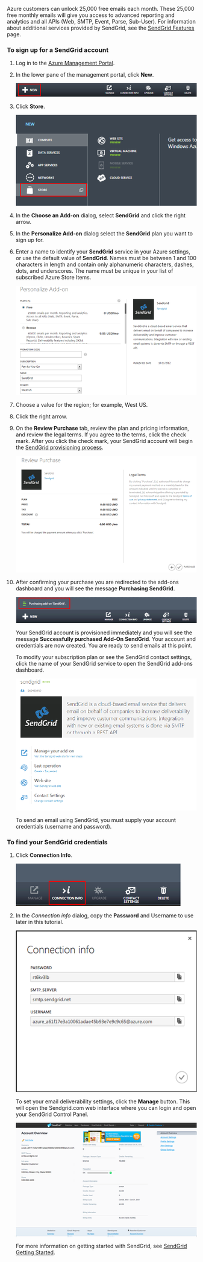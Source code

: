 Azure customers can unlock 25,000 free emails each month. These 25,000 free monthly emails will give you access to advanced reporting and analytics and all APIs (Web, SMTP, Event, Parse, Sub-User). For information about additional services provided by SendGrid, see the [SendGrid Features][] page.

### To sign up for a SendGrid account

1. Log in to the [Azure Management Portal][].

2. In the lower pane of the management portal, click **New**.

	![command-bar-new][command-bar-new]

3. Click **Store**.

	![sendgrid-store][sendgrid-store]

4. In the **Choose an Add-on** dialog, select **SendGrid** and click the right arrow.

5. In the **Personalize Add-on** dialog select the **SendGrid** plan you want to sign up for.

6. Enter a name to identify your **SendGrid** service in your Azure settings, or use the default value of **SendGrid**. Names must be between 1 and 100 characters in length and contain only alphanumeric characters, dashes, dots, and underscores. The name must be unique in your list of subscribed Azure Store Items.

	![store-screen-2][store-screen-2]

7. Choose a value for the region; for example, West US.

8. Click the right arrow.

9. On the **Review Purchase** tab, review the plan and pricing information, and review the legal terms. If you agree to the terms, click the check mark. After you click the check mark, your SendGrid account will begin the [SendGrid provisioning process].

	![store-screen-3][store-screen-3]

10. After confirming your purchase you are redirected to the add-ons dashboard and you will see the message **Purchasing SendGrid**.

	![sendgrid-purchasing-message][sendgrid-purchasing-message]

	Your SendGrid account is provisioned immediately and you will see the message **Successfully purchased Add-On SendGrid**. Your account and credentials are now created. You are ready to send emails at this point. 

	To modify your subscription plan or see the SendGrid contact settings, click the name of your SendGrid service to open the SendGrid add-ons dashboard. 

	![sendgrid-add-on-dashboard][sendgrid-add-on-dashboard]

	To send an email using SendGrid, you must supply your  account credentials (username and password).

### To find your SendGrid credentials ###

1. Click **Connection Info**.

	![sendgrid-connection-info-button][sendgrid-connection-info-button]

2. In the *Connection info* dialog, copy the **Password** and Username to use later in this tutorial.

	![sendgrid-connection-info][sendgrid-connection-info]

	To set your email deliverability settings, click the **Manage** button. This will open the Sendgrid.com web interface where you can login and open your SendGrid Control Panel. 

	![sendgrid-control-panel][sendgrid-control-panel]

	For more information on getting started with SendGrid, see [SendGrid Getting Started][].

<!--images-->

[command-bar-new]: ./media/sendgrid-sign-up/sendgrid_BAR_NEW.PNG
[sendgrid-store]: ./media/sendgrid-sign-up/sendgrid_offerings_store.png
[store-screen-2]: ./media/sendgrid-sign-up/sendgrid_store_scrn2.png
[store-screen-3]: ./media/sendgrid-sign-up/sendgrid_store_scrn3.png
[sendgrid-purchasing-message]: ./media/sendgrid-sign-up/sendgrid_purchasing_message.png
[sendgrid-add-on-dashboard]: ./media/sendgrid-sign-up/sendgrid_add-on_dashboard.png
[sendgrid-connection-info]: ./media/sendgrid-sign-up/sendgrid_connection_info.png
[sendgrid-connection-info-button]: ./media/sendgrid-sign-up/sendgrid_connection_info_button.png
[sendgrid-control-panel]: ./media/sendgrid-sign-up/sendgrid_control_panel.png

<!--Links-->

[SendGrid Features]: http://sendgrid.com/features
[Azure Management Portal]: https://manage.windowsazure.com
[SendGrid Getting Started]: http://sendgrid.com/docs
[SendGrid Provisioning Process]: https://support.sendgrid.com/hc/en-us/articles/200181628-Why-is-my-account-being-provisioned-


<!--HONumber=27-->
